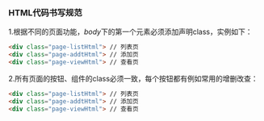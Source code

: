 ### HTML代码书写规范

1.根据不同的页面功能，<em>body</em>下的第一个元素必须添加声明class，实例如下：
```html
<div class="page-listHtml"> // 列表页
<div class="page-addtHtml"> // 添加页
<div class="page-viewHtml"> // 查看页
```

2.所有页面的按钮、组件的class必须一致，每个按钮都有例如常用的增删改查：
```html
<div class="page-listHtml"> // 列表页
<div class="page-addtHtml"> // 添加页
<div class="page-viewHtml"> // 查看页
```


